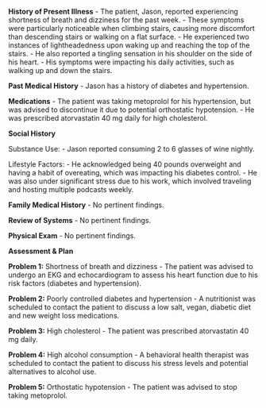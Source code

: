 **History of Present Illness** - The patient, Jason, reported experiencing shortness of breath and dizziness for the past week. - These symptoms were particularly noticeable when climbing stairs, causing more discomfort than descending stairs or walking on a flat surface. - He experienced two instances of lightheadedness upon waking up and reaching the top of the stairs. - He also reported a tingling sensation in his shoulder on the side of his heart. - His symptoms were impacting his daily activities, such as walking up and down the stairs.

**Past Medical History** - Jason has a history of diabetes and hypertension.

**Medications** - The patient was taking metoprolol for his hypertension, but was advised to discontinue it due to potential orthostatic hypotension. - He was prescribed atorvastatin 40 mg daily for high cholesterol.

**Social History**

Substance Use: - Jason reported consuming 2 to 6 glasses of wine nightly.

Lifestyle Factors: - He acknowledged being 40 pounds overweight and having a habit of overeating, which was impacting his diabetes control. - He was also under significant stress due to his work, which involved traveling and hosting multiple podcasts weekly.

**Family Medical History** - No pertinent findings.

**Review of Systems** - No pertinent findings.

**Physical Exam** - No pertinent findings.

**Assessment & Plan**

**Problem 1:** Shortness of breath and dizziness - The patient was advised to undergo an EKG and echocardiogram to assess his heart function due to his risk factors (diabetes and hypertension).

**Problem 2:** Poorly controlled diabetes and hypertension - A nutritionist was scheduled to contact the patient to discuss a low salt, vegan, diabetic diet and new weight loss medications.

**Problem 3:** High cholesterol - The patient was prescribed atorvastatin 40 mg daily.

**Problem 4:** High alcohol consumption - A behavioral health therapist was scheduled to contact the patient to discuss his stress levels and potential alternatives to alcohol use.

**Problem 5:** Orthostatic hypotension - The patient was advised to stop taking metoprolol.